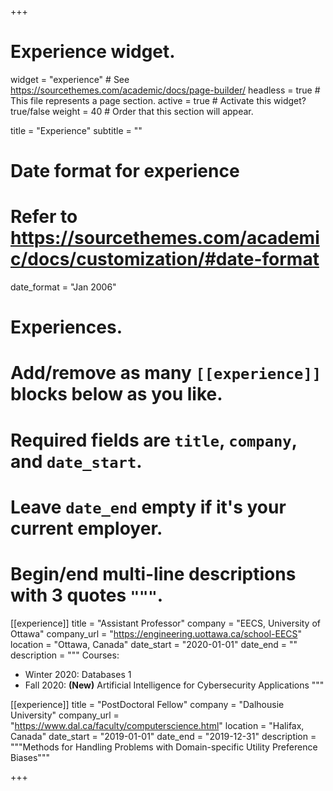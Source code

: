 +++
# Experience widget.
widget = "experience"  # See https://sourcethemes.com/academic/docs/page-builder/
headless = true  # This file represents a page section.
active = true  # Activate this widget? true/false
weight = 40  # Order that this section will appear.

title = "Experience"
subtitle = ""

# Date format for experience
#   Refer to https://sourcethemes.com/academic/docs/customization/#date-format
date_format = "Jan 2006"

# Experiences.
#   Add/remove as many `[[experience]]` blocks below as you like.
#   Required fields are `title`, `company`, and `date_start`.
#   Leave `date_end` empty if it's your current employer.
#   Begin/end multi-line descriptions with 3 quotes `"""`.
[[experience]]
  title = "Assistant Professor"
  company = "EECS, University of Ottawa"
  company_url = "https://engineering.uottawa.ca/school-EECS"
  location = "Ottawa, Canada"
  date_start = "2020-01-01"
  date_end = ""
  description = """
  Courses:
  
  * Winter 2020: Databases 1
  * Fall 2020: **(New)** Artificial Intelligence for Cybersecurity Applications
  """

[[experience]]
  title = "PostDoctoral Fellow"
  company = "Dalhousie University"
  company_url = "https://www.dal.ca/faculty/computerscience.html"
  location = "Halifax, Canada"
  date_start = "2019-01-01"
  date_end = "2019-12-31"
  description = """Methods for Handling Problems with Domain-specific Utility Preference Biases"""

+++
